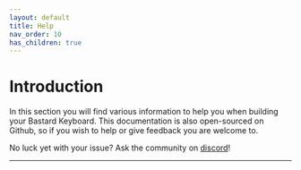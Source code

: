 ```yaml
---
layout: default
title: Help
nav_order: 10
has_children: true
---
```


# Introduction

In this section you will find various information to help you when building your Bastard Keyboard. 
This documentation is also open-sourced on Github, so if you wish to help or give feedback you are welcome to.

No luck yet with your issue? Ask the community on [discord][discord]!

----

[Discord]: https://www.bstkbd.com/discord